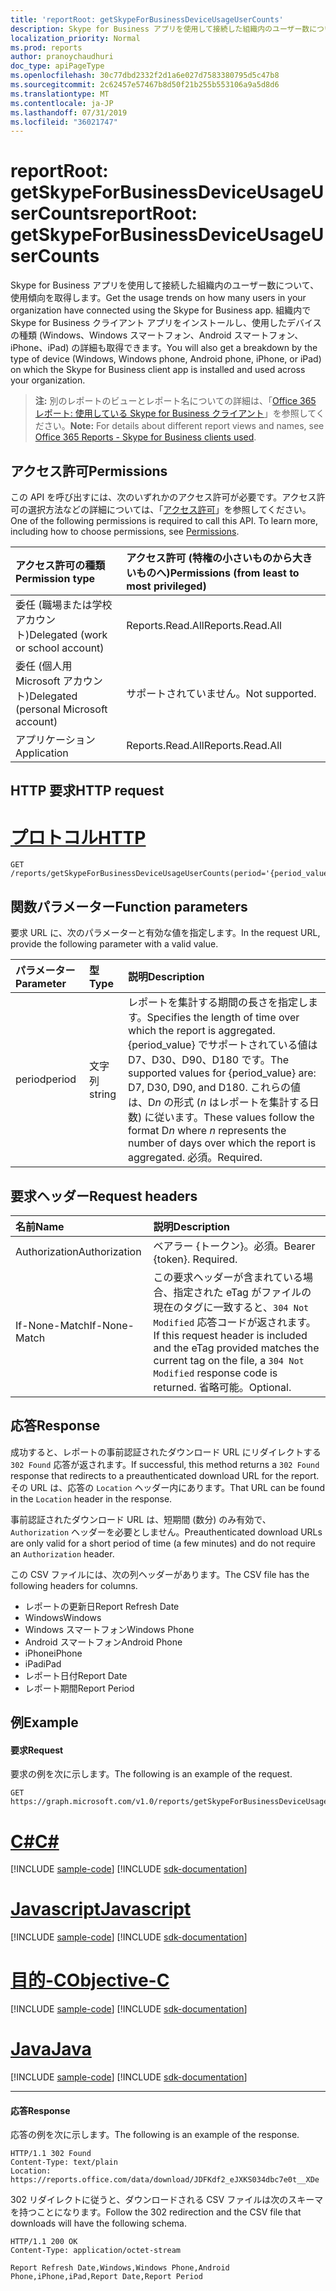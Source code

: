 ```yaml
---
title: 'reportRoot: getSkypeForBusinessDeviceUsageUserCounts'
description: Skype for Business アプリを使用して接続した組織内のユーザー数について、使用傾向を取得します。 組織内で Skype for Business クライアント アプリをインストールし、使用したデバイスの種類 (Windows、Windows スマートフォン、Android スマートフォン、iPhone、iPad) の詳細も取得できます。
localization_priority: Normal
ms.prod: reports
author: pranoychaudhuri
doc_type: apiPageType
ms.openlocfilehash: 30c77dbd2332f2d1a6e027d7583380795d5c47b8
ms.sourcegitcommit: 2c62457e57467b8d50f21b255b553106a9a5d8d6
ms.translationtype: MT
ms.contentlocale: ja-JP
ms.lasthandoff: 07/31/2019
ms.locfileid: "36021747"
---
```

# <a name="reportroot-getskypeforbusinessdeviceusageusercounts"></a><span data-ttu-id="fbd93-104">reportRoot: getSkypeForBusinessDeviceUsageUserCounts</span><span class="sxs-lookup"><span data-stu-id="fbd93-104">reportRoot: getSkypeForBusinessDeviceUsageUserCounts</span></span>

<span data-ttu-id="fbd93-105">Skype for Business アプリを使用して接続した組織内のユーザー数について、使用傾向を取得します。</span><span class="sxs-lookup"><span data-stu-id="fbd93-105">Get the usage trends on how many users in your organization have connected using the Skype for Business app.</span></span> <span data-ttu-id="fbd93-106">組織内で Skype for Business クライアント アプリをインストールし、使用したデバイスの種類 (Windows、Windows スマートフォン、Android スマートフォン、iPhone、iPad) の詳細も取得できます。</span><span class="sxs-lookup"><span data-stu-id="fbd93-106">You will also get a breakdown by the type of device (Windows, Windows phone, Android phone, iPhone, or iPad) on which the Skype for Business client app is installed and used across your organization.</span></span>

> <span data-ttu-id="fbd93-107">**注:** 別のレポートのビューとレポート名についての詳細は、「[Office 365 レポート: 使用している Skype for Business クライアント](https://support.office.com/client/Skype-for-Business-clients-used-b9019c36-034f-40c7-acb0-c2a0400b03c3)」を参照してください。</span><span class="sxs-lookup"><span data-stu-id="fbd93-107">**Note:** For details about different report views and names, see [Office 365 Reports - Skype for Business clients used](https://support.office.com/client/Skype-for-Business-clients-used-b9019c36-034f-40c7-acb0-c2a0400b03c3).</span></span>

## <a name="permissions"></a><span data-ttu-id="fbd93-108">アクセス許可</span><span class="sxs-lookup"><span data-stu-id="fbd93-108">Permissions</span></span>

<span data-ttu-id="fbd93-p103">この API を呼び出すには、次のいずれかのアクセス許可が必要です。アクセス許可の選択方法などの詳細については、「[アクセス許可](/graph/permissions-reference)」を参照してください。</span><span class="sxs-lookup"><span data-stu-id="fbd93-p103">One of the following permissions is required to call this API. To learn more, including how to choose permissions, see [Permissions](/graph/permissions-reference).</span></span>

| <span data-ttu-id="fbd93-111">アクセス許可の種類</span><span class="sxs-lookup"><span data-stu-id="fbd93-111">Permission type</span></span>                        | <span data-ttu-id="fbd93-112">アクセス許可 (特権の小さいものから大きいものへ)</span><span class="sxs-lookup"><span data-stu-id="fbd93-112">Permissions (from least to most privileged)</span></span> |
| :------------------------------------- | :--------------------------------------- |
| <span data-ttu-id="fbd93-113">委任 (職場または学校アカウント)</span><span class="sxs-lookup"><span data-stu-id="fbd93-113">Delegated (work or school account)</span></span>     | <span data-ttu-id="fbd93-114">Reports.Read.All</span><span class="sxs-lookup"><span data-stu-id="fbd93-114">Reports.Read.All</span></span>                         |
| <span data-ttu-id="fbd93-115">委任 (個人用 Microsoft アカウント)</span><span class="sxs-lookup"><span data-stu-id="fbd93-115">Delegated (personal Microsoft account)</span></span> | <span data-ttu-id="fbd93-116">サポートされていません。</span><span class="sxs-lookup"><span data-stu-id="fbd93-116">Not supported.</span></span>                           |
| <span data-ttu-id="fbd93-117">アプリケーション</span><span class="sxs-lookup"><span data-stu-id="fbd93-117">Application</span></span>                            | <span data-ttu-id="fbd93-118">Reports.Read.All</span><span class="sxs-lookup"><span data-stu-id="fbd93-118">Reports.Read.All</span></span>                         |

## <a name="http-request"></a><span data-ttu-id="fbd93-119">HTTP 要求</span><span class="sxs-lookup"><span data-stu-id="fbd93-119">HTTP request</span></span>


# <a name="httptabhttp"></a>[<span data-ttu-id="fbd93-120">プロトコル</span><span class="sxs-lookup"><span data-stu-id="fbd93-120">HTTP</span></span>](#tab/http)
<!-- { "blockType": "ignored" } --> 

```http
GET /reports/getSkypeForBusinessDeviceUsageUserCounts(period='{period_value}')
```

## <a name="function-parameters"></a><span data-ttu-id="fbd93-121">関数パラメーター</span><span class="sxs-lookup"><span data-stu-id="fbd93-121">Function parameters</span></span>

<span data-ttu-id="fbd93-122">要求 URL に、次のパラメーターと有効な値を指定します。</span><span class="sxs-lookup"><span data-stu-id="fbd93-122">In the request URL, provide the following parameter with a valid value.</span></span>

| <span data-ttu-id="fbd93-123">パラメーター</span><span class="sxs-lookup"><span data-stu-id="fbd93-123">Parameter</span></span> | <span data-ttu-id="fbd93-124">型</span><span class="sxs-lookup"><span data-stu-id="fbd93-124">Type</span></span>   | <span data-ttu-id="fbd93-125">説明</span><span class="sxs-lookup"><span data-stu-id="fbd93-125">Description</span></span>                              |
| :-------- | :----- | :--------------------------------------- |
| <span data-ttu-id="fbd93-126">period</span><span class="sxs-lookup"><span data-stu-id="fbd93-126">period</span></span>    | <span data-ttu-id="fbd93-127">文字列</span><span class="sxs-lookup"><span data-stu-id="fbd93-127">string</span></span> | <span data-ttu-id="fbd93-128">レポートを集計する期間の長さを指定します。</span><span class="sxs-lookup"><span data-stu-id="fbd93-128">Specifies the length of time over which the report is aggregated.</span></span> <span data-ttu-id="fbd93-129">{period_value} でサポートされている値は D7、D30、D90、D180 です。</span><span class="sxs-lookup"><span data-stu-id="fbd93-129">The supported values for {period_value} are: D7, D30, D90, and D180.</span></span> <span data-ttu-id="fbd93-130">これらの値は、D*n* の形式 (*n* はレポートを集計する日数) に従います。</span><span class="sxs-lookup"><span data-stu-id="fbd93-130">These values follow the format D*n* where *n* represents the number of days over which the report is aggregated.</span></span> <span data-ttu-id="fbd93-131">必須。</span><span class="sxs-lookup"><span data-stu-id="fbd93-131">Required.</span></span> |

## <a name="request-headers"></a><span data-ttu-id="fbd93-132">要求ヘッダー</span><span class="sxs-lookup"><span data-stu-id="fbd93-132">Request headers</span></span>

| <span data-ttu-id="fbd93-133">名前</span><span class="sxs-lookup"><span data-stu-id="fbd93-133">Name</span></span>          | <span data-ttu-id="fbd93-134">説明</span><span class="sxs-lookup"><span data-stu-id="fbd93-134">Description</span></span>                              |
| :------------ | :--------------------------------------- |
| <span data-ttu-id="fbd93-135">Authorization</span><span class="sxs-lookup"><span data-stu-id="fbd93-135">Authorization</span></span> | <span data-ttu-id="fbd93-p105">ベアラー {トークン}。必須。</span><span class="sxs-lookup"><span data-stu-id="fbd93-p105">Bearer {token}. Required.</span></span>                |
| <span data-ttu-id="fbd93-138">If-None-Match</span><span class="sxs-lookup"><span data-stu-id="fbd93-138">If-None-Match</span></span> | <span data-ttu-id="fbd93-139">この要求ヘッダーが含まれている場合、指定された eTag がファイルの現在のタグに一致すると、`304 Not Modified` 応答コードが返されます。</span><span class="sxs-lookup"><span data-stu-id="fbd93-139">If this request header is included and the eTag provided matches the current tag on the file, a `304 Not Modified` response code is returned.</span></span> <span data-ttu-id="fbd93-140">省略可能。</span><span class="sxs-lookup"><span data-stu-id="fbd93-140">Optional.</span></span> |

## <a name="response"></a><span data-ttu-id="fbd93-141">応答</span><span class="sxs-lookup"><span data-stu-id="fbd93-141">Response</span></span>

<span data-ttu-id="fbd93-142">成功すると、レポートの事前認証されたダウンロード URL にリダイレクトする `302 Found` 応答が返されます。</span><span class="sxs-lookup"><span data-stu-id="fbd93-142">If successful, this method returns a `302 Found` response that redirects to a preauthenticated download URL for the report.</span></span> <span data-ttu-id="fbd93-143">その URL は、応答の `Location` ヘッダー内にあります。</span><span class="sxs-lookup"><span data-stu-id="fbd93-143">That URL can be found in the `Location` header in the response.</span></span>

<span data-ttu-id="fbd93-144">事前認証されたダウンロード URL は、短期間 (数分) のみ有効で、`Authorization` ヘッダーを必要としません。</span><span class="sxs-lookup"><span data-stu-id="fbd93-144">Preauthenticated download URLs are only valid for a short period of time (a few minutes) and do not require an `Authorization` header.</span></span>

<span data-ttu-id="fbd93-145">この CSV ファイルには、次の列ヘッダーがあります。</span><span class="sxs-lookup"><span data-stu-id="fbd93-145">The CSV file has the following headers for columns.</span></span>

- <span data-ttu-id="fbd93-146">レポートの更新日</span><span class="sxs-lookup"><span data-stu-id="fbd93-146">Report Refresh Date</span></span>
- <span data-ttu-id="fbd93-147">Windows</span><span class="sxs-lookup"><span data-stu-id="fbd93-147">Windows</span></span>
- <span data-ttu-id="fbd93-148">Windows スマートフォン</span><span class="sxs-lookup"><span data-stu-id="fbd93-148">Windows Phone</span></span>
- <span data-ttu-id="fbd93-149">Android スマートフォン</span><span class="sxs-lookup"><span data-stu-id="fbd93-149">Android Phone</span></span>
- <span data-ttu-id="fbd93-150">iPhone</span><span class="sxs-lookup"><span data-stu-id="fbd93-150">iPhone</span></span>
- <span data-ttu-id="fbd93-151">iPad</span><span class="sxs-lookup"><span data-stu-id="fbd93-151">iPad</span></span>
- <span data-ttu-id="fbd93-152">レポート日付</span><span class="sxs-lookup"><span data-stu-id="fbd93-152">Report Date</span></span>
- <span data-ttu-id="fbd93-153">レポート期間</span><span class="sxs-lookup"><span data-stu-id="fbd93-153">Report Period</span></span>

## <a name="example"></a><span data-ttu-id="fbd93-154">例</span><span class="sxs-lookup"><span data-stu-id="fbd93-154">Example</span></span>

#### <a name="request"></a><span data-ttu-id="fbd93-155">要求</span><span class="sxs-lookup"><span data-stu-id="fbd93-155">Request</span></span>

<span data-ttu-id="fbd93-156">要求の例を次に示します。</span><span class="sxs-lookup"><span data-stu-id="fbd93-156">The following is an example of the request.</span></span>

<!--{
  "blockType": "request",
  "isComposable": true,
  "name": "reportroot_getskypeforbusinessdeviceusageusercounts"
}-->

```http
GET https://graph.microsoft.com/v1.0/reports/getSkypeForBusinessDeviceUsageUserCounts(period='D7')
```
# <a name="ctabcsharp"></a>[<span data-ttu-id="fbd93-157">C#</span><span class="sxs-lookup"><span data-stu-id="fbd93-157">C#</span></span>](#tab/csharp)
[!INCLUDE [sample-code](../includes/snippets/csharp/reportroot-getskypeforbusinessdeviceusageusercounts-csharp-snippets.md)]
[!INCLUDE [sdk-documentation](../includes/snippets/snippets-sdk-documentation-link.md)]

# <a name="javascripttabjavascript"></a>[<span data-ttu-id="fbd93-158">Javascript</span><span class="sxs-lookup"><span data-stu-id="fbd93-158">Javascript</span></span>](#tab/javascript)
[!INCLUDE [sample-code](../includes/snippets/javascript/reportroot-getskypeforbusinessdeviceusageusercounts-javascript-snippets.md)]
[!INCLUDE [sdk-documentation](../includes/snippets/snippets-sdk-documentation-link.md)]

# <a name="objective-ctabobjc"></a>[<span data-ttu-id="fbd93-159">目的-C</span><span class="sxs-lookup"><span data-stu-id="fbd93-159">Objective-C</span></span>](#tab/objc)
[!INCLUDE [sample-code](../includes/snippets/objc/reportroot-getskypeforbusinessdeviceusageusercounts-objc-snippets.md)]
[!INCLUDE [sdk-documentation](../includes/snippets/snippets-sdk-documentation-link.md)]

# <a name="javatabjava"></a>[<span data-ttu-id="fbd93-160">Java</span><span class="sxs-lookup"><span data-stu-id="fbd93-160">Java</span></span>](#tab/java)
[!INCLUDE [sample-code](../includes/snippets/java/reportroot-getskypeforbusinessdeviceusageusercounts-java-snippets.md)]
[!INCLUDE [sdk-documentation](../includes/snippets/snippets-sdk-documentation-link.md)]

---


#### <a name="response"></a><span data-ttu-id="fbd93-161">応答</span><span class="sxs-lookup"><span data-stu-id="fbd93-161">Response</span></span>

<span data-ttu-id="fbd93-162">応答の例を次に示します。</span><span class="sxs-lookup"><span data-stu-id="fbd93-162">The following is an example of the response.</span></span>

<!-- {
  "blockType": "response",
  "truncated": true,
  "@odata.type": "microsoft.graph.report"
} -->

```http
HTTP/1.1 302 Found
Content-Type: text/plain
Location: https://reports.office.com/data/download/JDFKdf2_eJXKS034dbc7e0t__XDe
```

<span data-ttu-id="fbd93-163">302 リダイレクトに従うと、ダウンロードされる CSV ファイルは次のスキーマを持つことになります。</span><span class="sxs-lookup"><span data-stu-id="fbd93-163">Follow the 302 redirection and the CSV file that downloads will have the following schema.</span></span>

<!-- { "blockType": "ignored" } --> 

```http
HTTP/1.1 200 OK
Content-Type: application/octet-stream

Report Refresh Date,Windows,Windows Phone,Android Phone,iPhone,iPad,Report Date,Report Period
```
<!-- uuid: 8fcb5dbc-d5aa-4681-8e31-b001d5168d79 
2015-10-25 14:57:30 UTC -->
<!-- {
  "type": "#page.annotation",
  "description": "Example",
  "keywords": "",
  "section": "documentation",
  "tocPath": "",
  "suppressions": [
  ]
}-->
